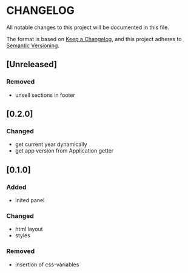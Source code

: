 # CHANGELOG

All notable changes to this project will be documented in this file.

The format is based on [Keep a Changelog](https://keepachangelog.com/en/1.0.0/),
and this project adheres to [Semantic Versioning](https://semver.org/spec/v2.0.0.html).

## [Unreleased]

### Removed

- unsell sections in footer

## [0.2.0]

### Changed

- get current year dynamically
- get app version from Application getter

## [0.1.0]

### Added

- inited panel

### Changed

- html layout
- styles

### Removed

- insertion of css-variables
